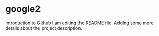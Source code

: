 # google2
Introduction to Github
I am editing the README file. Adding some more details about the project description.
